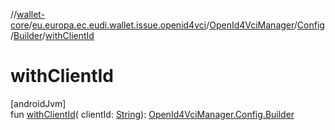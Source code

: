 //[wallet-core](../../../../../index.md)/[eu.europa.ec.eudi.wallet.issue.openid4vci](../../../index.md)/[OpenId4VciManager](../../index.md)/[Config](../index.md)/[Builder](index.md)/[withClientId](with-client-id.md)

# withClientId

[androidJvm]\
fun [withClientId](with-client-id.md)(
clientId: [String](https://kotlinlang.org/api/latest/jvm/stdlib/kotlin/-string/index.html)): [OpenId4VciManager.Config.Builder](index.md)
